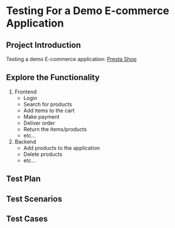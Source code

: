 # Testing For a Demo E-commerce Application
## Project Introduction 
Testing a demo E-commerce application: [Presta Shop](https://demo.prestashop.com/#/en/front)		

## Explore the Functionality
1. Frontend 
	 - Login 
   - Search for products
   - Add items to the cart
   - Make payment
   - Deliver order
   - Return the items/products
   - etc...
2. Backend
   - Add products to the application
   - Delete products
   - etc...

## Test Plan
## Test Scenarios
## Test Cases
